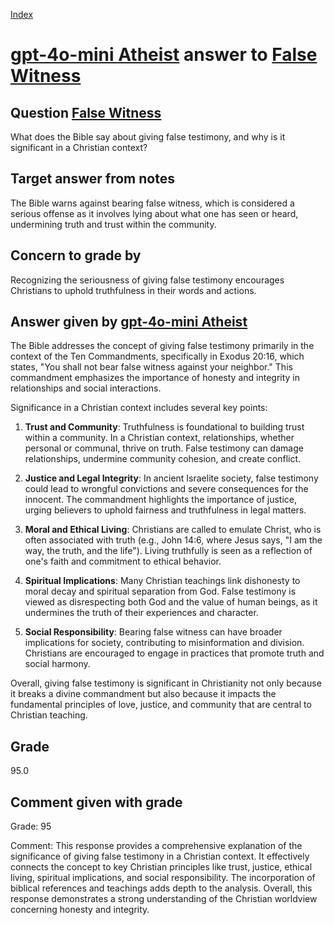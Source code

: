 
[Index](../../index.md)
# [gpt-4o-mini Atheist](../../answering_models/gpt-4o-mini_Atheist.md) answer to [False Witness](../../questions/False_Witness.md)

## Question [False Witness](../../questions/False_Witness.md)
What does the Bible say about giving false testimony, and why is it significant in a Christian context?

## Target answer from notes
The Bible warns against bearing false witness, which is considered a serious offense as it involves lying about what one has seen or heard, undermining truth and trust within the community.

## Concern to grade by
Recognizing the seriousness of giving false testimony encourages Christians to uphold truthfulness in their words and actions.

## Answer given by [gpt-4o-mini Atheist](../../answering_models/gpt-4o-mini_Atheist.md)
The Bible addresses the concept of giving false testimony primarily in the context of the Ten Commandments, specifically in Exodus 20:16, which states, "You shall not bear false witness against your neighbor." This commandment emphasizes the importance of honesty and integrity in relationships and social interactions.

Significance in a Christian context includes several key points:

1. **Trust and Community**: Truthfulness is foundational to building trust within a community. In a Christian context, relationships, whether personal or communal, thrive on truth. False testimony can damage relationships, undermine community cohesion, and create conflict.

2. **Justice and Legal Integrity**: In ancient Israelite society, false testimony could lead to wrongful convictions and severe consequences for the innocent. The commandment highlights the importance of justice, urging believers to uphold fairness and truthfulness in legal matters.

3. **Moral and Ethical Living**: Christians are called to emulate Christ, who is often associated with truth (e.g., John 14:6, where Jesus says, "I am the way, the truth, and the life"). Living truthfully is seen as a reflection of one's faith and commitment to ethical behavior.

4. **Spiritual Implications**: Many Christian teachings link dishonesty to moral decay and spiritual separation from God. False testimony is viewed as disrespecting both God and the value of human beings, as it undermines the truth of their experiences and character.

5. **Social Responsibility**: Bearing false witness can have broader implications for society, contributing to misinformation and division. Christians are encouraged to engage in practices that promote truth and social harmony.

Overall, giving false testimony is significant in Christianity not only because it breaks a divine commandment but also because it impacts the fundamental principles of love, justice, and community that are central to Christian teaching.

## Grade
95.0

## Comment given with grade
Grade: 95

Comment: This response provides a comprehensive explanation of the significance of giving false testimony in a Christian context. It effectively connects the concept to key Christian principles like trust, justice, ethical living, spiritual implications, and social responsibility. The incorporation of biblical references and teachings adds depth to the analysis. Overall, this response demonstrates a strong understanding of the Christian worldview concerning honesty and integrity.
